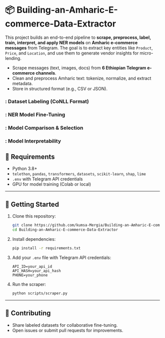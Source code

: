 # 📦 Building-an-Amharic-E-commerce-Data-Extractor

This project builds an end-to-end pipeline to **scrape, preprocess, label, train, interpret, and apply NER models** on **Amharic e-commerce messages** from Telegram. The goal is to extract key entities like `Product`, `Price`, and `Location`, and use them to generate vendor insights for micro-lending.

* Scrape messages (text, images, docs) from **6 Ethiopian Telegram e-commerce channels**.
* Clean and preprocess Amharic text: tokenize, normalize, and extract metadata.
* Store in structured format (e.g., CSV or JSON).

### : Dataset Labeling (CoNLL Format)
### : NER Model Fine-Tuning
### : Model Comparison & Selection
### : Model Interpretability

## 🔧 Requirements

* Python 3.8+
* `telethon`, `pandas`, `transformers`, `datasets`, `scikit-learn`, `shap`, `lime`
* `.env` with Telegram API credentials
* GPU for model training (Colab or local)

---

## 🚀 Getting Started

1. Clone this repository:

   ```bash
   git clone https://github.com/kumsa-Mergia/Building-an-Amharic-E-commerce-Data-Extractor.git
   cd Building-an-Amharic-E-commerce-Data-Extractor
   ```

2. Install dependencies:

   ```bash
   pip install -r requirements.txt
   ```

3. Add your `.env` file with Telegram API credentials:

   ```
   API_ID=your_api_id
   API_HASH=your_api_hash
   PHONE=your_phone
   ```

4. Run the scraper:

   ```bash
   python scripts/scraper.py
   ```

---

## 👥 Contributing

* Share labeled datasets for collaborative fine-tuning.
* Open issues or submit pull requests for improvements.